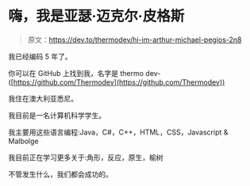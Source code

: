 # 嗨，我是亚瑟·迈克尔·皮格斯

> 原文：<https://dev.to/thermodev/hi-im-arthur-michael-pegios-2n8>

我已经编码 5 年了。

你可以在 GitHub 上找到我，名字是 thermo dev-([https://github.com/Thermodev](https://github.com/Thermodev))

我住在澳大利亚悉尼。

我目前是一名计算机科学学生。

我主要用这些语言编程:Java，C#，C++，HTML，CSS，Javascript & Malbolge

我目前正在学习更多关于:角形，反应，原生，榆树

不管发生什么，我们都会成功的。